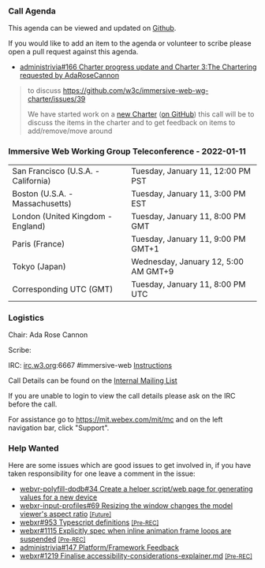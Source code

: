 ### Call Agenda

This agenda can be viewed and updated on [Github](https://github.com/immersive-web/administrivia/blob/main/meetings/wg/2022-01-11-Immersive_Web_Working_Group_Teleconference-agenda.md).

If you would like to add an item to the agenda or volunteer to scribe please open a pull request against this agenda.

* [administrivia#166 Charter progress update and Charter 3:The Chartering](https://github.com/immersive-web/administrivia/issues/166) [requested by AdaRoseCannon](https://github.com/immersive-web/administrivia/issues/166#issuecomment-997895763)
> to discuss https://github.com/w3c/immersive-web-wg-charter/issues/39
>
> We have started work on a [new Charter](https://w3c.github.io/immersive-web-wg-charter/immersive-web-wg-charter.html) ([on GitHub](https://github.com/w3c/immersive-web-wg-charter))
> this call will be to discuss the items in the charter and to get feedback on items to add/remove/move around

### Immersive Web Working Group Teleconference - 2022-01-11

<table>
<tr><td> San Francisco (U.S.A. - California) <td> Tuesday, January 11, 12:00 PM PST
<tr><td> Boston (U.S.A. - Massachusetts) <td> Tuesday, January 11, 3:00 PM EST
<tr><td> London (United Kingdom - England) <td> Tuesday, January 11, 8:00 PM GMT
<tr><td> Paris (France) <td> Tuesday, January 11, 9:00 PM GMT+1
<tr><td> Tokyo (Japan) <td> Wednesday, January 12, 5:00 AM GMT+9
<tr><td> Corresponding UTC (GMT) <td> Tuesday, January 11, 8:00 PM UTC
</table>

### Logistics

Chair: Ada Rose Cannon

Scribe:

IRC: [irc.w3.org](http://irc.w3.org/):6667 #immersive-web [Instructions](https://github.com/immersive-web/administrivia/blob/main/IRC.md)

Call Details can be found on the [Internal Mailing List](https://lists.w3.org/Archives/Member/internal-immersive-web/2019Feb/0002.html)

If you are unable to login to view the call details please ask on the IRC before the call.

For assistance go to https://mit.webex.com/mit/mc  and on the left navigation bar, click "Support".

### Help Wanted

Here are some issues which are good issues to get involved in, if you have taken responsibility for one leave a comment in the issue:

- [webvr-polyfill-dpdb#34 Create a helper script/web page for generating values for a new device](https://github.com/immersive-web/webvr-polyfill-dpdb/issues/34)
- [webxr-input-profiles#69 Resizing the window changes the model viewer's aspect ratio](https://github.com/immersive-web/webxr-input-profiles/issues/69) [<small>[Future]</small>](https://api.github.com/repos/immersive-web/webxr-input-profiles/milestones/4)
- [webxr#953 Typescript definitions](https://github.com/immersive-web/webxr/issues/953) [<small>[Pre-REC]</small>](https://api.github.com/repos/immersive-web/webxr/milestones/16)
- [webxr#1115 Explicitly spec when inline animation frame loops are suspended](https://github.com/immersive-web/webxr/issues/1115) [<small>[Pre-REC]</small>](https://api.github.com/repos/immersive-web/webxr/milestones/16)
- [administrivia#147 Platform/Framework Feedback](https://github.com/immersive-web/administrivia/issues/147)
- [webxr#1219 Finalise accessibility-considerations-explainer.md](https://github.com/immersive-web/webxr/issues/1219) [<small>[Pre-REC]</small>](https://api.github.com/repos/immersive-web/webxr/milestones/16)


              
